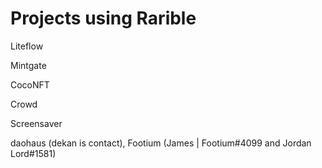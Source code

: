 # Projects using Rarible

Liteflow

Mintgate

CocoNFT

Crowd

Screensaver

daohaus (dekan is contact), Footium (James | Footium#4099 and Jordan Lord#1581)


